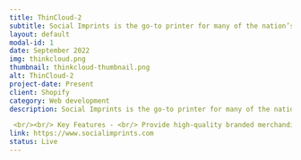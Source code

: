 ```yaml
---
title: ThinCloud-2
subtitle: Social Imprints is the go-to printer for many of the nation’s top brands
layout: default
modal-id: 1
date: September 2022
img: thinkcloud.png
thumbnail: thinkcloud-thumbnail.png
alt: ThinCloud-2
project-date: Present
client: Shopify
category: Web development
description: Social Imprints is the go-to printer for many of the nation’s top brands that utilize high-quality branded merchandise as a meaningful part of their marketing strategy.

 <br/><br/> Key Features - <br/> Provide high-quality branded merchandise to nation's top brands. <br/> Creating strategic merchandising plans and branding packages that will enhance your brand awareness and boost employee engagement.<br/><br/> How It Works? <br/> For its robust capabilities, the website is powered by a combination of VueJs, Ruby on Rails, GraphQL, and Sidekiq. 
link: https://www.socialimprints.com
status: Live
---
```

